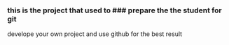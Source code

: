 ### this is the project that used to ###  prepare the the student for git

develope your own project and use github for the best result
